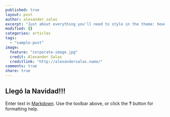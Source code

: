 ```yaml
---
published: true
layout: post
author: alexander_salas
excerpt: "Just about everything you'll need to style in the theme: headings, paragraphs, blockquotes, tables, code blocks, and more."
modified: {}
categories: articles
tags: 
  - "sample-post"
image: 
  feature: "corporate-image.jpg"
  credit: Alexander Salas
  creditlink: "http://alexandersalas.name/"
comments: true
share: true
---
```


## Llegó la Navidad!!!

Enter text in [Markdown](http://daringfireball.net/projects/markdown/). Use the toolbar above, or click the **?** button for formatting help.